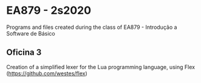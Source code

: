 # EA879 - 2s2020
Programs and files created during the class of EA879 - Introdução a Software de Básico

## Oficina 3
Creation of a simplified lexer for the Lua programming language, using Flex (https://github.com/westes/flex)